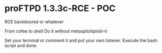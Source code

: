 # proFTPD 1.3.3c-RCE - POC
RCE backdoored or whatever

From cofee to shell
Do it without metasploitiploiti-ti

Set your terminal or comment it and put your own listener.
Execute the bash script and done.

